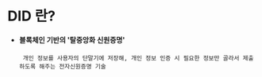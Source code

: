 # DID 란?
- #### 블록체인 기반의 '탈중앙화 신원증명'
       개인 정보를 사용자의 단말기에 저장해, 개인 정보 인증 시 필요한 정보만 골라서 제출하도록 해주는 전자신원증명 기술
